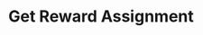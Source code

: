 ---
title: Get Reward Assignment
type: endpoint
category: 639ba2628407100061f5faac
slug: get-reward-assignment
parentDoc: 639ba2658407100061f5fab1
hidden: false
order: 7
---
